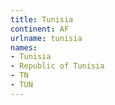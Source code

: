 ```yaml
---
title: Tunisia
continent: AF
urlname: tunisia
names:
- Tunisia
- Republic of Tunisia
- TN
- TUN
---
```


